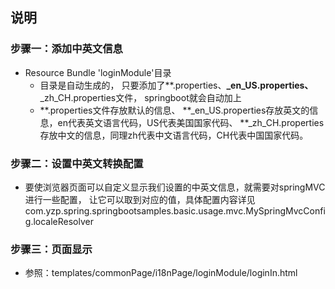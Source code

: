 ## 说明
### 步骤一：添加中英文信息
- Resource Bundle 'loginModule'目录
    - 目录是自动生成的，
    只要添加了**.properties、**_en_US.properties、**_zh_CH.properties文件，
    springboot就会自动加上
    - **.properties文件存放默认的信息、
     **_en_US.properties存放英文的信息，en代表英文语言代码，US代表美国国家代码、
     **_zh_CH.properties存放中文的信息，同理zh代表中文语言代码，CH代表中国国家代码。
### 步骤二：设置中英文转换配置
- 要使浏览器页面可以自定义显示我们设置的中英文信息，就需要对springMVC进行一些配置，
  让它可以取到对应的值，具体配置内容详见 com.yzp.spring.springbootsamples.basic.usage.mvc.MySpringMvcConfig.localeResolver
### 步骤三：页面显示
- 参照：templates/commonPage/i18nPage/loginModule/loginIn.html